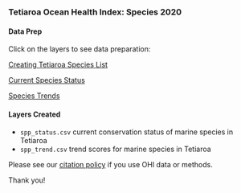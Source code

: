 ### Tetiaroa Ocean Health Index: Species 2020

#### Data Prep

Click on the layers to see data preparation:

[Creating Tetiaroa Species List](https://ohi-4site.github.io/tet-prep/prep/bd/spp/v2020/1_get_tet_iucn_spp.html)

[Current Species Status](https://ohi-4site.github.io/tet-prep/prep/bd/spp/v2020/2_get_spp_scores.html)

[Species Trends](https://ohi-4site.github.io/tet-prep/prep/bd/spp/v2020/3_get_historic_trends.html)


#### Layers Created

- `spp_status.csv` current conservation status of marine species in Tetiaroa
- `spp_trend.csv` trend scores for marine species in Tetiaroa

Please see our [citation policy](https://ohi-science.org/citation-policy/) if you use OHI data or methods.

Thank you!